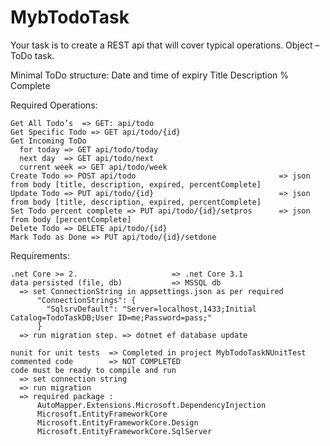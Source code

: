 # MybTodoTask

Your task is to create a REST api that will cover typical operations.
Object – ToDo task.

Minimal ToDo structure:
    Date and time of expiry
    Title
    Description
    % Complete

 

 


Required Operations:

    Get All Todo’s  => GET: api/todo
    Get Specific Todo => GET api/todo/{id}
    Get Incoming ToDo
      for today => GET api/todo/today
      next day  => GET api/todo/next
      current week => GET api/todo/week
    Create Todo => POST api/todo                                => json from body [title, description, expired, percentComplete]
    Update Todo => PUT api/todo/{id}                            => json from body [title, description, expired, percentComplete]
    Set Todo percent complete => PUT api/todo/{id}/setpros      => json from body [percentComplete]
    Delete Todo => DELETE api/todo/{id}
    Mark Todo as Done => PUT api/todo/{id}/setdone
          
Requirements:

    .net Core >= 2.                     => .net Core 3.1
    data persisted (file, db)           => MSSQL db
      => set ConnectionString in appsettings.json as per required
          "ConnectionStrings": {
            "SqlsrvDefault": "Server=localhost,1433;Initial Catalog=TodoTaskDB;User ID=me;Password=pass;"
          }
      => run migration step. => dotnet ef database update
          
    nunit for unit tests  => Completed in project MybTodoTaskNUnitTest
    commented code        => NOT COMPLETED
    code must be ready to compile and run
      => set connection string
      => run migration
      => required package :
          AutoMapper.Extensions.Microsoft.DependencyInjection
          Microsoft.EntityFrameworkCore
          Microsoft.EntityFrameworkCore.Design
          Microsoft.EntityFrameworkCore.SqlServer
